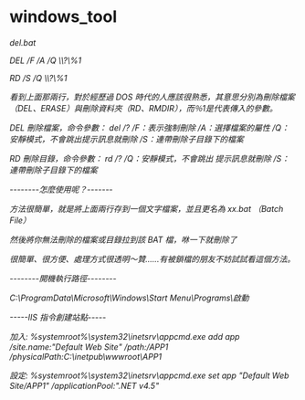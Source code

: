 # windows_tool
<h6>del.bat
<p>DEL /F /A /Q \\?\%1
<p>RD /S /Q \\?\%1

看到上面那兩行，對於經歷過 DOS 時代的人應該很熟悉，其意思分別為刪除檔案（DEL、ERASE）與刪除資料夾（RD、RMDIR），而％1是代表傳入的參數。

DEL 刪除檔案，命令參數： del /?
/F：表示強制刪除
/A：選擇檔案的屬性
/Q：安靜模式，不會跳出提示訊息就刪除
/S：連帶刪除子目錄下的檔案

RD 刪除目錄，命令參數： rd /?
/Q：安靜模式，不會跳出 提示訊息就刪除
/S：連帶刪除子目錄下的檔案

--------怎麼使用呢？-------

方法很簡單，就是將上面兩行存到一個文字檔案，並且更名為 xx.bat （Batch File）

然後將你無法刪除的檔案或目錄拉到該 BAT 檔，咻一下就刪除了

很簡單、很方便、處理方式很透明～贊......有被鎖檔的朋友不妨試試看這個方法。

--------開機執行路徑--------

C:\ProgramData\Microsoft\Windows\Start Menu\Programs\啟動

-----IIS 指令創建站點-----

加入:
%systemroot%\system32\inetsrv\appcmd.exe add app /site.name:"Default Web Site" /path:/APP1 /physicalPath:C:\inetpub\wwwroot\APP1

設定:
%systemroot%\system32\inetsrv\appcmd.exe set app "Default Web Site/APP1" /applicationPool:".NET v4.5"
